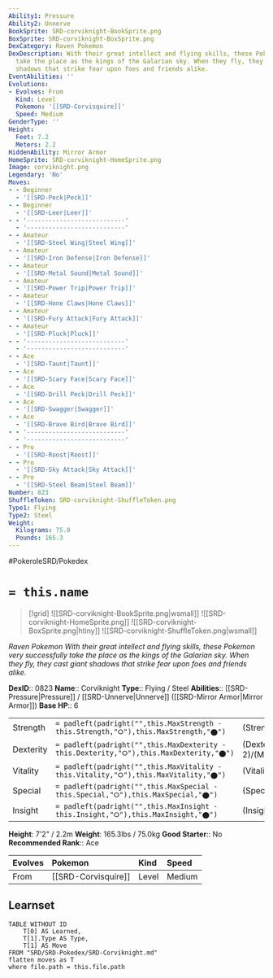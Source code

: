 ```yaml
---
Ability1: Pressure
Ability2: Unnerve
BookSprite: SRD-corviknight-BookSprite.png
BoxSprite: SRD-corviknight-BoxSprite.png
DexCategory: Raven Pokemon
DexDescription: With their great intellect and flying skills, these Pokemon very successfully
  take the place as the kings of the Galarian sky. When they fly, they cast giant
  shadows that strike fear upon foes and friends alike.
EventAbilities: ''
Evolutions:
- Evolves: From
  Kind: Level
  Pokemon: '[[SRD-Corvisquire]]'
  Speed: Medium
GenderType: ''
Height:
  Feet: 7.2
  Meters: 2.2
HiddenAbility: Mirror Armor
HomeSprite: SRD-corviknight-HomeSprite.png
Image: corviknight.png
Legendary: 'No'
Moves:
- - Beginner
  - '[[SRD-Peck|Peck]]'
- - Beginner
  - '[[SRD-Leer|Leer]]'
- - '---------------------------'
  - '---------------------------'
- - Amateur
  - '[[SRD-Steel Wing|Steel Wing]]'
- - Amateur
  - '[[SRD-Iron Defense|Iron Defense]]'
- - Amateur
  - '[[SRD-Metal Sound|Metal Sound]]'
- - Amateur
  - '[[SRD-Power Trip|Power Trip]]'
- - Amateur
  - '[[SRD-Hone Claws|Hone Claws]]'
- - Amateur
  - '[[SRD-Fury Attack|Fury Attack]]'
- - Amateur
  - '[[SRD-Pluck|Pluck]]'
- - '---------------------------'
  - '---------------------------'
- - Ace
  - '[[SRD-Taunt|Taunt]]'
- - Ace
  - '[[SRD-Scary Face|Scary Face]]'
- - Ace
  - '[[SRD-Drill Peck|Drill Peck]]'
- - Ace
  - '[[SRD-Swagger|Swagger]]'
- - Ace
  - '[[SRD-Brave Bird|Brave Bird]]'
- - '---------------------------'
  - '---------------------------'
- - Pro
  - '[[SRD-Roost|Roost]]'
- - Pro
  - '[[SRD-Sky Attack|Sky Attack]]'
- - Pro
  - '[[SRD-Steel Beam|Steel Beam]]'
Number: 823
ShuffleToken: SRD-corviknight-ShuffleToken.png
Type1: Flying
Type2: Steel
Weight:
  Kilograms: 75.0
  Pounds: 165.3
---
```


#PokeroleSRD/Pokedex

# `= this.name`

> [!grid]
> ![[SRD-corviknight-BookSprite.png|wsmall]]
> ![[SRD-corviknight-HomeSprite.png]]
> ![[SRD-corviknight-BoxSprite.png|htiny]]
> ![[SRD-corviknight-ShuffleToken.png|wsmall]]


*Raven Pokemon*
*With their great intellect and flying skills, these Pokemon very successfully take the place as the kings of the Galarian sky. When they fly, they cast giant shadows that strike fear upon foes and friends alike.*

**DexID**:: 0823
**Name**:: Corviknight
**Type**:: Flying / Steel
**Abilities**:: [[SRD-Pressure|Pressure]] / [[SRD-Unnerve|Unnerve]] ([[SRD-Mirror Armor|Mirror Armor]])
**Base HP**:: 6

|           |                                                                                        |                                          |
| --------- | -------------------------------------------------------------------------------------- | ---------------------------------------- |
| Strength  | `= padleft(padright("",this.MaxStrength - this.Strength,"⭘"),this.MaxStrength,"⬤")`    | (Strength::2)/(MaxStrength::5)   |
| Dexterity | `= padleft(padright("",this.MaxDexterity - this.Dexterity,"⭘"),this.MaxDexterity,"⬤")` | (Dexterity:: 2)/(MaxDexterity::4) |
| Vitality  | `= padleft(padright("",this.MaxVitality - this.Vitality,"⭘"),this.MaxVitality,"⬤")`    | (Vitality::3)/(MaxVitality::6)   |
| Special   | `= padleft(padright("",this.MaxSpecial - this.Special,"⭘"),this.MaxSpecial,"⬤")`       | (Special::2)/(MaxSpecial::4)     |
| Insight   | `= padleft(padright("",this.MaxInsight - this.Insight,"⭘"),this.MaxInsight,"⬤")`       | (Insight::2)/(MaxInsight::5)     |

**Height**: 7'2" / 2.2m
**Weight**: 165.3lbs / 75.0kg
**Good Starter**:: No
**Recommended Rank**:: Ace

| Evolves   | Pokemon             | Kind   | Speed   |
|:----------|:--------------------|:-------|:--------|
| From      | [[SRD-Corvisquire]] | Level  | Medium  |

## Learnset

```dataview
TABLE WITHOUT ID
    T[0] AS Learned,
    T[1].Type AS Type,
    T[1] AS Move
FROM "SRD/SRD-Pokedex/SRD-Corviknight.md"
flatten moves as T
where file.path = this.file.path
```
